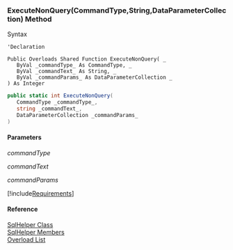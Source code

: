 ﻿### ExecuteNonQuery(CommandType,String,DataParameterCollection) Method

Syntax

```vbnet
'Declaration

Public Overloads Shared Function ExecuteNonQuery( _
   ByVal _commandType_ As CommandType, _
   ByVal _commandText_ As String, _
   ByVal _commandParams_ As DataParameterCollection _
) As Integer
```

```csharp
public static int ExecuteNonQuery( 
   CommandType _commandType_,
   string _commandText_,
   DataParameterCollection _commandParams_
)
```

#### Parameters

_commandType_

_commandText_

_commandParams_

[!include[Requirements](../partials/requirements.md)]

#### Reference

[SqlHelper Class](FChoice.Common~FChoice.Common.Data.SqlHelper.md)  
[SqlHelper Members](FChoice.Common~FChoice.Common.Data.SqlHelper_members.md)  
[Overload List](FChoice.Common~FChoice.Common.Data.SqlHelper~ExecuteNonQuery.md)